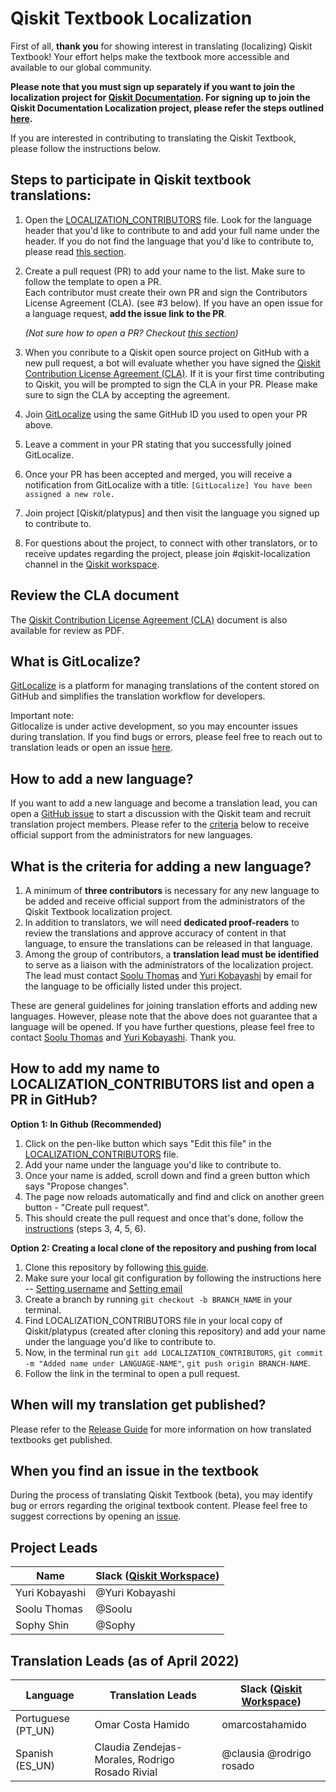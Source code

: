 # Qiskit Textbook Localization

First of all, **thank you** for showing interest in translating (localizing) Qiskit Textbook! Your effort helps make the textbook more accessible and available to our global community.

**Please note that you must sign up separately if you want to join the localization project for [Qiskit Documentation](https://qiskit.org/documentation/). For signing up to join the Qiskit Documentation Localization project, please refer the steps outlined [here](https://github.com/qiskit-community/qiskit-translations/blob/master/README.md).**

If you are interested in contributing to translating the Qiskit Textbook, please follow the instructions below.</br>

## Steps to participate in Qiskit textbook translations:

1. Open the [LOCALIZATION_CONTRIBUTORS](https://github.com/Qiskit/platypus/blob/main/LOCALIZATION_CONTRIBUTORS) file. Look for the language header that you'd like to contribute to and add your full name under the header. If you do not find the language that you'd like to contribute to, please read [this section](#how-to-add-a-new-language).<br/>
2. Create a pull request (PR) to add your name to the list. Make sure to follow the template to open a PR.<br/>
Each contributor must create their own PR and sign the Contributors License Agreement (CLA). (see #3 below).
If you have an open issue for a language request, **add the issue link to the PR**.

   _(Not sure how to open a PR? Checkout [this section](#how-to-add-my-name-to-textbook_contributors-list-and-open-a-pr-in-github))_
   
3. When you conribute to a Qiskit open source project on GitHub with a new pull request, a bot will evaluate whether you have signed the [Qiskit Contribution License Agreement (CLA)](https://qiskit.org/license/qiskit-cla.pdf). If it is your first time contributing to Qiskit, you will be prompted to sign the CLA in your PR. Please make sure to sign the CLA by accepting the agreement.<br/>
4. Join [GitLocalize](https://gitlocalize.com) using the same GitHub ID you used to open your PR above.  
5. Leave a comment in your PR stating that you successfully joined GitLocalize.
6. Once your PR has been accepted and merged, you will receive a notification from GitLocalize with a title: `[GitLocalize] You have been assigned a new role.`<br/>
7. Join project [Qiskit/platypus] and then visit the language you signed up to contribute to.<br/>
8. For questions about the project, to connect with other translators, or to receive updates regarding the project, please join #qiskit-localization channel in the [Qiskit workspace](http://ibm.co/joinqiskitslack). <br/>

## Review the CLA document

The [Qiskit Contribution License Agreement (CLA)](https://qiskit.org/license/qiskit-cla.pdf) document is also available for review as PDF.

## What is GitLocalize?

[GitLocalize](https://gitlocalize.com) is a platform for managing translations of the content stored on GitHub and simplifies the translation workflow for developers.

Important note:<br/>
Gitlocalize is under active development, so you may encounter issues during translation. If you find bugs or errors, please feel free to reach out to translation leads or open an issue [here](https://github.com/gitlocalize/gitlocalize-ibm/issues). 


## How to add a new language?

If you want to add a new language and become a translation lead, you can open a [GitHub issue](https://github.com/Qiskit/platypus/issues/new/choose) to start a discussion with the Qiskit team and recruit translation project members. Please refer to the [criteria](#what-is-the-criteria-for-adding-a-new-language?) below to receive official support from the administrators for new languages.


## What is the criteria for adding a new language?

1. A minimum of **three contributors** is necessary for any new language to be added and receive official support from the administrators of the Qiskit Textbook localization project.<br/>
2. In addition to translators, we will need **dedicated proof-readers** to review the translations and approve accuracy of content in that language, to ensure the translations can be released in that language.<br/>
3. Among the group of contributors, a **translation lead must be identified** to serve as a liaison with the administrators of the localization project. The lead must contact [Soolu Thomas](mailto:soolu.thomas@ibm.com?subject=[GitHub]%20Qiskit%20Documentation%20Translation) and [Yuri Kobayashi](mailto:yurik@jp.ibm.com?subject=[GitHub]%20Qiskit%20Documentation%20Translation) by email for the language to be officially listed under this project. <br/>

These are general guidelines for joining translation efforts and adding new languages.
However, please note that the above does not guarantee that a language will be opened.
If you have further questions, please feel free to contact [Soolu Thomas](mailto:soolu.thomas@ibm.com?subject=[GitHub]%20Qiskit%20Documentation%20Translation) and [Yuri Kobayashi](mailto:yurik@jp.ibm.com?subject=[GitHub]%20Qiskit%20Documentation%20Translation). Thank you.


## How to add my name to LOCALIZATION_CONTRIBUTORS list and open a PR in GitHub?

**Option 1: In Github (Recommended)**
1. Click on the pen-like button which says "Edit this file" in the [LOCALIZATION_CONTRIBUTORS](https://github.com/Qiskit/platypus/blob/main/LOCALIZATION_CONTRIBUTORS) file.
2. Add your name under the language you'd like to contribute to.
3. Once your name is added, scroll down and find a green button which says "Propose changes".
4. The page now reloads automatically and find and click on another green button - "Create pull request".
5. This should create the pull request and once that's done, follow the [instructions](https://github.com/Qiskit/platypus/blob/main/TRANSLATIONS.md#steps-to-participate-in-qiskit-textbook-translations) (steps 3, 4, 5, 6).

**Option 2: Creating a local clone of the repository and pushing from local**
1. Clone this repository by following [this guide](https://docs.github.com/en/github/creating-cloning-and-archiving-repositories/cloning-a-repository-from-github/cloning-a-repository).
2. Make sure your local git configuration by following the instructions here -- [Setting username](https://docs.github.com/en/get-started/getting-started-with-git/setting-your-username-in-git) and [Setting email](https://docs.github.com/en/github/setting-up-and-managing-your-github-user-account/managing-email-preferences/setting-your-commit-email-address#setting-your-commit-email-address-in-git)
3. Create a branch by running `git checkout -b BRANCH_NAME` in your terminal.
4. Find LOCALIZATION_CONTRIBUTORS file in your local copy of Qiskit/platypus (created after cloning this repository) and add your name under the language you'd like to contribute to.
5. Now, in the terminal run `git add LOCALIZATION_CONTRIBUTORS`, `git commit -m "Added name under LANGUAGE-NAME"`, `git push origin BRANCH-NAME`. 
6. Follow the link in the terminal to open a pull request.

## When will my translation get published?

Please refer to the [Release Guide](https://github.com/Qiskit/platypus/blob/main/translations/release_guide.md) for more information on how translated textbooks get published.

## When you find an issue in the textbook

During the process of translating Qiskit Textbook (beta), you may identify bug or errors regarding the original textbook content. Please feel free to suggest corrections by opening an [issue](https://github.com/Qiskit/platypus/issues/new/choose).

## Project Leads

| Name | Slack ([Qiskit Workspace](http://ibm.co/joinqiskitslack)) |
| ---    | --- |
| Yuri Kobayashi | @Yuri Kobayashi |
| Soolu Thomas | @Soolu |
| Sophy Shin | @Sophy |


## Translation Leads (as of April 2022)

| **Language** | **Translation Leads** | **Slack ([Qiskit Workspace](http://ibm.co/joinqiskitslack))** |
| ---     | ---    | --- |
|  Portuguese (PT_UN)| Omar Costa Hamido | omarcostahamido | 
| Spanish (ES_UN)| Claudia Zendejas-Morales, Rodrigo Rosado Rivial | @clausia @rodrigo rosado |
